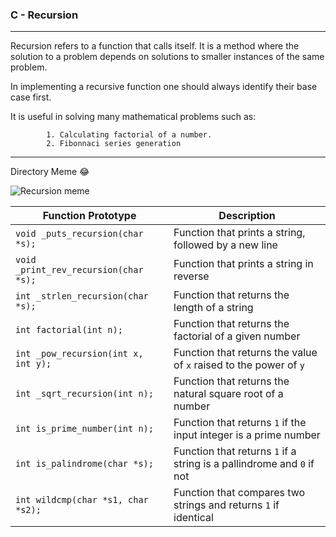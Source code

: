 ### C - Recursion
------------
Recursion refers to a function that calls itself. It is a method where the solution to a problem depends on solutions to smaller instances of the same problem.

In implementing a recursive function one should always identify their base case first.

It is useful in solving many mathematical problems such as:

			1. Calculating factorial of a number.
			2. Fibonnaci series generation
------
Directory Meme 😂

![Recursion meme](https://pics.me.me/thumb_recursion-explained-72529739.png)

| Function Prototype | Description |
| ---------- | ----------- |
| `void _puts_recursion(char *s);` | Function that prints a string, followed by a new line |
| `void _print_rev_recursion(char *s);` | Function that prints a string in reverse |
| `int _strlen_recursion(char *s);` | Function that returns the length of a string |
| `int factorial(int n);` | Function that returns the factorial of a given number |
| `int _pow_recursion(int x, int y);` | Function that returns the value of `x` raised to the power of `y` |
| `int _sqrt_recursion(int n);` | Function that returns the natural square root of a number |
| `int is_prime_number(int n);` | Function that returns `1` if the input integer is a prime number |
| `int is_palindrome(char *s);` | Function that returns `1` if a string is a pallindrome and `0` if not |
| `int wildcmp(char *s1, char *s2);` | Function that compares two strings and returns `1` if identical |
